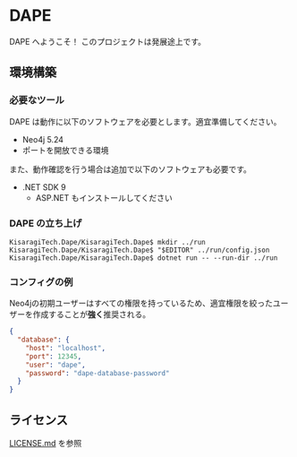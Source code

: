 # DAPE

DAPE へようこそ！
このプロジェクトは発展途上です。

## 環境構築

### 必要なツール

DAPE は動作に以下のソフトウェアを必要とします。適宜準備してください。

* Neo4j 5.24
* ポートを開放できる環境

また、動作確認を行う場合は追加で以下のソフトウェアも必要です。
* .NET SDK 9
    * ASP.NET もインストールしてください

### DAPE の立ち上げ

```shell
KisaragiTech.Dape/KisaragiTech.Dape$ mkdir ../run
KisaragiTech.Dape/KisaragiTech.Dape$ "$EDITOR" ../run/config.json
KisaragiTech.Dape/KisaragiTech.Dape$ dotnet run -- --run-dir ../run
```

### コンフィグの例

Neo4jの初期ユーザーはすべての権限を持っているため、適宜権限を絞ったユーザーを作成することが**強く**推奨される。
```json
{
  "database": {
    "host": "localhost",
    "port": 12345,
    "user": "dape",
    "password": "dape-database-password"
  }
}
```

## ライセンス
[LICENSE.md](./LICENSE.md) を参照

